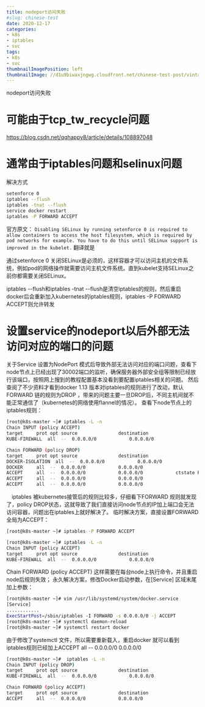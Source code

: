 ```yaml
---
title: nodeport访问失败
#slug: chinese-test
date: 2020-12-17
categories:
- k8s
- iptables
- svc
tags:
- k8s
- svc
thumbnailImagePosition: left
thumbnailImage: //d1u9biwaxjngwg.cloudfront.net/chinese-test-post/vintage-140.jpg
---
```

nodeport访问失败
<!--more-->

# 可能由于tcp_tw_recycle问题
https://blog.csdn.net/qqhappy8/article/details/108897048

# 通常由于iptables问题和selinux问题
解决方式
```bash
setenforce 0
iptables --flush
iptables -tnat --flush
service docker restart
iptables -P FORWARD ACCEPT
```
官方原文：
`Disabling SELinux by running setenforce 0 is required to allow containers to access the host filesystem, which is required by pod networks for example. You have to do this until SELinux support is improved in the kubelet.`
翻译就是

通过setenforce 0 关闭SELinux是必须的，这样容器才可以访问主机的文件系统，例如pod的网络操作就需要访问主机文件系统。直到kubelet支持SELinux之前你都需要关闭SELinux。

iptables --flush和iptables -tnat --flush是清空iptables的规则，然后重启docker后会重新加入kubernetes的iptables规则，iptables -P FORWARD ACCEPT则允许转发



# 设置service的nodeport以后外部无法访问对应的端口的问题
关于Service 设置为NodePort 模式后导致外部无法访问对应的端口问题，查看下node节点上已经出现了30002端口的监听，确保服务器外部安全组等限制已经放行该端口，按照网上搜到的教程配置基本没看到要配置iptables相关的问题。
然后查阅了不少资料才看到docker 1.13 版本对iptables的规则进行了改动，默认FORWARD 链的规则为DROP ，带来的问题主要一旦DROP后，不同主机间就不能正常通信了（kubernetes的网络使用flannel的情况）。
查看下node节点上的iptables规则：
```bash
[root@k8s-master ~]# iptables -L -n
Chain INPUT (policy ACCEPT)
target     prot opt source               destination         
KUBE-FIREWALL  all  --  0.0.0.0/0            0.0.0.0/0           

Chain FORWARD (policy DROP)
target     prot opt source               destination         
DOCKER-ISOLATION  all  --  0.0.0.0/0            0.0.0.0/0           
DOCKER     all  --  0.0.0.0/0            0.0.0.0/0           
ACCEPT     all  --  0.0.0.0/0            0.0.0.0/0            ctstate RELATED,ESTABLISHED
ACCEPT     all  --  0.0.0.0/0            0.0.0.0/0           
ACCEPT     all  --  0.0.0.0/0            0.0.0.0/0  
```
　iptables 被kubernetes接管后的规则比较多，仔细看下FORWARD 规则就发现了，policy DROP状态，这就导致了我们直接访问node节点的IP加上端口会无法访问容器，问题出在iptables上就好解决了。
临时解决方案，直接设置FORWARD 全局为ACCEPT：
```bash
[root@k8s-master ~]# iptables -P FORWARD ACCEPT

[root@k8s-master ~]# iptables -L -n
Chain INPUT (policy ACCEPT)
target     prot opt source               destination         
KUBE-FIREWALL  all  --  0.0.0.0/0            0.0.0.0/0           
```
Chain FORWARD (policy ACCEPT)
这样需要在每台node上执行命令，并且重启node后规则失效；
永久解决方案，修改Docker启动参数，在[Service] 区域末尾加上参数：
```bash
[root@k8s-master ~]# vim /usr/lib/systemd/system/docker.service
[Service]
............
ExecStartPost=/sbin/iptables -I FORWARD -s 0.0.0.0/0 -j ACCEPT
[root@k8s-master ~]# systemctl daemon-reload
[root@k8s-master ~]# systemctl restart docker
```
由于修改了systemctl 文件，所以需要重新载入，重启docker 就可以看到iptables规则已经加上ACCEPT all -- 0.0.0.0/0 0.0.0.0/0
```bash
[root@k8s-master ~]#  iptables -L -n
Chain INPUT (policy DROP)
target     prot opt source               destination         
KUBE-FIREWALL  all  --  0.0.0.0/0            0.0.0.0/0           

Chain FORWARD (policy ACCEPT)
target     prot opt source               destination         
ACCEPT     all  --  0.0.0.0/0            0.0.0.0/0 
```
